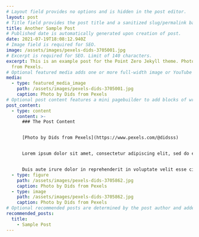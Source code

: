 ```yaml
---
# Layout field provides no options and is hidden in the post editor.
layout: post
# Title field provides the post title and a sanitized slug/permalink based on the title content. !!! Use a descriptive title and then do not change it !!!
title: Another Sample Post
# Published date is automatically generated upon creation of post.
date: 2021-07-19T18:08:12.940Z
# Image field is required for SEO.
image: /assets/images/pexels-dids-3705001.jpg
# Excerpt is required for SEO. Limit of 140 characters.
excerpt: This is an example post for the Point Zero Jekyll theme. Photo by Dids
  from Pexels.
# Optional featured media adds one or more full-width image or YouTube embeds to the top of the post.
media:
  - type: featured_media_image
    path: /assets/images/pexels-dids-3705001.jpg
    caption: Photo by Dids from Pexels
# Optional post content features a mini pagebuilder to add blocks of written content, images, and YouTube embeds to the post. Recommended at least one instance of WYSIWYG block.
post_content:
  - type: content
    content: >-
      ### The Post Content


      [Photo by Dids from Pexels](https://www.pexels.com/@didsss)


      Lorem ipsum dolor sit amet, consectetur adipiscing elit, sed do eiusmod tempor incididunt ut labore et dolore magna aliqua. Ut enim ad minim veniam, quis nostrud exercitation ullamco laboris nisi ut aliquip ex ea commodo consequat. 


      Duis aute irure dolor in reprehenderit in voluptate velit esse cillum dolore eu fugiat nulla pariatur. Excepteur sint occaecat cupidatat non proident, sunt in culpa qui officia deserunt mollit anim id est laborum.
  - type: figure
    path: /assets/images/pexels-dids-3705862.jpg
    caption: Photo by Dids from Pexels
  - type: image
    path: /assets/images/pexels-dids-3705862.jpg
    caption: Photo by Dids from Pexels
# Optional recommended posts are determined by the post author and added here. This is good for SEO and internal linking.
recommended_posts:
  title:
    - Sample Post
---
```

